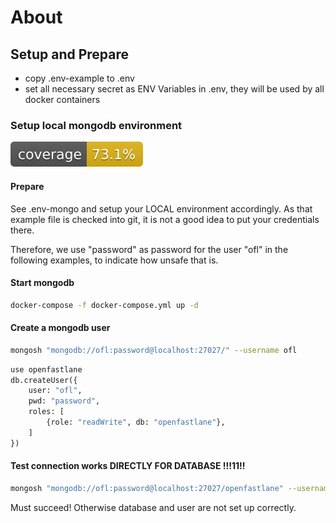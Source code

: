 # About

## Setup and Prepare

- copy .env-example to .env
- set all necessary secret as ENV Variables in .env, they will be used by all docker containers



### Setup local mongodb environment

![Coverage](.github/badges/jacoco.svg)

#### Prepare 

See .env-mongo and setup your LOCAL environment accordingly.
As that example file is checked into git, it is not a good idea to put your credentials there.

Therefore, we use "password" as password for the user "ofl" in the following examples,
to indicate how unsafe that is.

#### Start mongodb

```bash
docker-compose -f docker-compose.yml up -d
```

#### Create a mongodb user

```bash
mongosh "mongodb://ofl:password@localhost:27027/" --username ofl
```
```python
use openfastlane
db.createUser({
    user: "ofl",
    pwd: "password",
    roles: [
        {role: "readWrite", db: "openfastlane"},
    ]
})
```

#### Test connection works DIRECTLY FOR DATABASE !!!11!!

```bash
mongosh "mongodb://ofl:password@localhost:27027/openfastlane" --username ofl
```

Must succeed! Otherwise database and user are not set up correctly.